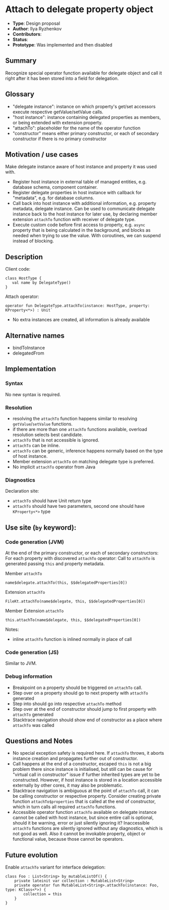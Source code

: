 # Attach to delegate property object

* **Type**: Design proposal
* **Author**: Ilya Ryzhenkov
* **Contributors**:
* **Status**:
* **Prototype**: Was implemented and then disabled

## Summary

Recognize special operator function available for delegate object and call it right after it has been stored
into a field for delegation.

## Glossary

- "delegate instance": instance on which property's get/set accessors execute respective getValue/setValue calls.
- "host instance": instance containing delegated properties as members, or being extended with extension property.
- "attachTo": placeholder for the name of the operator function
- "constructor" means either primary constructor, or each of secondary constructor if there is no primary constructor

## Motivation / use cases

Make delegate instance aware of host instance and property it was used with.

- Register host instance in external table of managed entities, e.g. database schema, component container.
- Register delegate properties in host instance with callback for "metadata", e.g. for database columns.
- Call back into host instance with additional information, e.g. property metadata, delegate instance.
  Can be used to communicate delegate instance back to the host instance for later use, by declaring member
  extension `attachTo` function with receiver of delegate type.
- Execute custom code before first access to property, e.g. `async` property that is being calculated
  in the background, and blocks as needed when trying to use the value. With coroutines, we can suspend instead
  of blocking.

## Description

Client code:
```
class HostType {
   val name by DelegateType()
}
```

Attach operator:
```
operator fun DelegateType.attachTo(instance: HostType, property: KProperty<*>) : Unit`
```

- No extra instances are created, all information is already available

## Alternative names

- bindToInstance
- delegatedFrom

## Implementation

### Syntax

No new syntax is required.

### Resolution

- resolving the `attachTo` function happens similar to resolving `getValue`/`setValue` functions.
- if there are more than one `attachTo` functions available, overload resolution selects best candidate.
- `attachTo` that is not accessible is ignored.
- `attachTo` can be inline.
- `attachTo` can be generic, inference happens normally based on the type of host instance.
- Member extension `attachTo` on matching delegate type is preferred.
- No implicit `attachTo` operator from Java

### Diagnostics

Declaration site:
- `attachTo` should have Unit return type
- `attachTo` should have two parameters, second one should have `KProperty<*>` type

Use site (`by` keyword):
-

### Code generation (JVM)

At the end of the primary constructor, or each of secondary constructors:
For each property with discovered `attachTo` operator:
Call to `attachTo` is generated passing `this` and property metadata.

Member `attachTo`
```
name$delegate.attachTo(this, $$delegatedProperties[0])
```

Extension `attachTo`
```
FileKt.attachTo(name$delegate, this, $$delegatedProperties[0])
```

Member Extension `attachTo`
```
this.attachTo(name$delegate, this, $$delegatedProperties[0])
```

Notes:
- inline `attachTo` function is inlined normally in place of call

### Code generation (JS)

Similar to JVM.

### Debug information

- Breakpoint on a property should be triggered on `attachTo` call.
- Step over on a property should go to next property with `attachTo` generated
- Step into should go into respective `attachTo` method
- Step over at the end of constructor should jump to first property with `attachTo` generated
- Stacktrace navigation should show end of constructor as a place where `attachTo` was called

## Questions and Notes

- No special exception safety is required here. If `attachTo` throws, it aborts instance creation and propagates
  further out of constructor.
- Call happens at the end of a constructor, escaped `this` is not a big problem there since instance is initialised,
  but still can be cause for "virtual call in constructor" issue if further inherited types are yet to be constructed.
  However, if host instance is stored in a location accessible externally by other cores, it may also be problematic.
- Stacktrace navigation is ambiguous at the point of `attachTo` call, it can be calling constructor
  or respective property. Consider creating private function `attachTo$properties` that is called at the end of
  constructor, which in turn calls all required `attachTo` functions.
- Accessible operator function `attachTo` available on delegate instance cannot be called with host instance,
  but since entire call is optional, should it be warning, error or just silently ignoring it?
  Inaccessible `attachTo` functions are silently ignored without any diagnostics, which is not good as well.
  Also it cannot be invokable property, object or functional value, because those cannot be operators.


## Future evolution

Enable `attachTo` variant for interface delegation:
```
class Foo : List<String> by mutableListOf() {
    private lateinit var collection : MutableList<String>
    private operator fun MutableList<String>.attachTo(instance: Foo, type: KClass<*>) {
        collection = this
    }
}
```